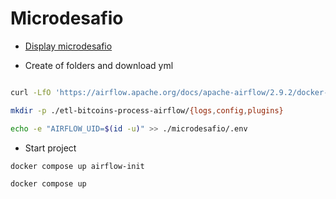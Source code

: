 # Microdesafio 
- [Display microdesafio](https://docs.google.com/presentation/d/1MeuLN6zSmRT1SL5nD9Uv-bsqVx9WcGynHhhgO5_8WBI/preview#slide=id.g1ea1e8f090f_0_0)

- Create of folders and download yml
```bash

curl -LfO 'https://airflow.apache.org/docs/apache-airflow/2.9.2/docker-compose.yaml'

mkdir -p ./etl-bitcoins-process-airflow/{logs,config,plugins}

echo -e "AIRFLOW_UID=$(id -u)" >> ./microdesafio/.env

```

- Start project
```bash
docker compose up airflow-init
```
```bash
docker compose up
```
